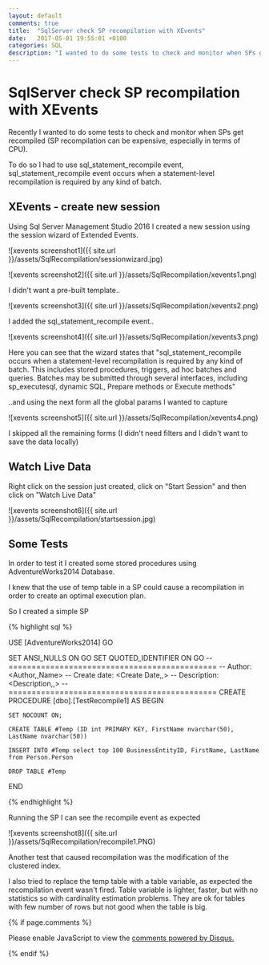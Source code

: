 ```yaml
---
layout: default
comments: true
title:  "SqlServer check SP recompilation with XEvents"
date:   2017-05-01 19:55:01 +0100
categories: SQL
description: "I wanted to do some tests to check and monitor when SPs get recompiled, using sql_statement_recompile event.."
---
```

# [](#header-1)SqlServer check SP recompilation with XEvents

Recently I wanted to do some tests to check and monitor when SPs get recompiled (SP recompilation can be expensive, especially in terms of CPU).

To do so I had to use sql_statement_recompile event, sql_statement_recompile event occurs when a statement-level recompilation is required by any kind of batch.

## [](#header-2) XEvents - create new session

Using Sql Server Management Studio 2016 I created a new session using the session wizard of Extended Events.

![xevents screenshot1]({{ site.url }}/assets/SqlRecompilation/sessionwizard.jpg)

![xevents screenshot2]({{ site.url }}/assets/SqlRecompilation/xevents1.png)

I didn't want a pre-built template..

![xevents screenshot3]({{ site.url }}/assets/SqlRecompilation/xevents2.png)

I added the sql_statement_recompile event..

![xevents screenshot4]({{ site.url }}/assets/SqlRecompilation/xevents3.png)

Here you can see that the wizard states that "sql_statement_recompile occurs when a statement-level recompilation is required by any kind of batch. This includes stored procedures, triggers, ad hoc batches and queries. Batches may be submitted through several interfaces, including sp_executesql, dynamic SQL, Prepare methods or Execute methods"

..and using the next form all the global params I wanted to capture

![xevents screenshot5]({{ site.url }}/assets/SqlRecompilation/xevents4.png)

I skipped all the remaining forms (I didn't need filters and I didn't want to save the data locally)

## [](#header-3) Watch Live Data

Right click on the session just created, click on "Start Session" and then click on "Watch Live Data"

![xevents screenshot6]({{ site.url }}/assets/SqlRecompilation/startsession.jpg)

## [](#header-3) Some Tests

In order to test it I created some stored procedures using AdventureWorks2014 Database.

I knew that the use of temp table in a SP could cause a recompilation in order to create an optimal execution plan.

So I created a simple SP

{% highlight sql %}

USE [AdventureWorks2014]
GO

SET ANSI_NULLS ON
GO
SET QUOTED_IDENTIFIER ON
GO
-- =============================================
-- Author:		<Author,,Name>
-- Create date: <Create Date,,>
-- Description:	<Description,,>
-- =============================================
CREATE PROCEDURE [dbo].[TestRecompile1] 
AS
BEGIN

	SET NOCOUNT ON;

    CREATE TABLE #Temp (ID int PRIMARY KEY, FirstName nvarchar(50), LastName nvarchar(50))

	INSERT INTO #Temp select top 100 BusinessEntityID, FirstName, LastName from Person.Person

	DROP TABLE #Temp  

END

{% endhighlight %}

Running the SP I can see the recompile event as expected

![xevents screenshot8]({{ site.url }}/assets/SqlRecompilation/recompile1.PNG)

Another test that caused recompilation was the modification of the clustered index.

I also tried to replace the temp table with a table variable, as expected the recompilation event wasn't fired. Table variable is lighter, faster, but with no statistics so with cardinality estimation problems. They are ok for tables with few number of rows but not good when the table is big.

{% if page.comments %}

<div id="disqus_thread"></div>
<script>

/**
*  RECOMMENDED CONFIGURATION VARIABLES: EDIT AND UNCOMMENT THE SECTION BELOW TO INSERT DYNAMIC VALUES FROM YOUR PLATFORM OR CMS.
*  LEARN WHY DEFINING THESE VARIABLES IS IMPORTANT: https://disqus.com/admin/universalcode/#configuration-variables*/
/*
var disqus_config = function () {
this.page.url = PAGE_URL;  // Replace PAGE_URL with your page's canonical URL variable
this.page.identifier = PAGE_IDENTIFIER; // Replace PAGE_IDENTIFIER with your page's unique identifier variable
};
*/
(function() { // DON'T EDIT BELOW THIS LINE
var d = document, s = d.createElement('script');
s.src = 'https://maciti-github-io.disqus.com/embed.js';
s.setAttribute('data-timestamp', +new Date());
(d.head || d.body).appendChild(s);
})();
</script>
<noscript>Please enable JavaScript to view the <a href="https://disqus.com/?ref_noscript">comments powered by Disqus.</a></noscript>
  
{% endif %}
